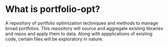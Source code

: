 # What is portfolio-opt? 
A repository of portfolio optimization techniques and methods to manage broad portfolios. 
This repository will source and aggregate existing libraries and repos and apply them to data. 
Along with appplications of existing code, certain files will be exploratory in nature. 

